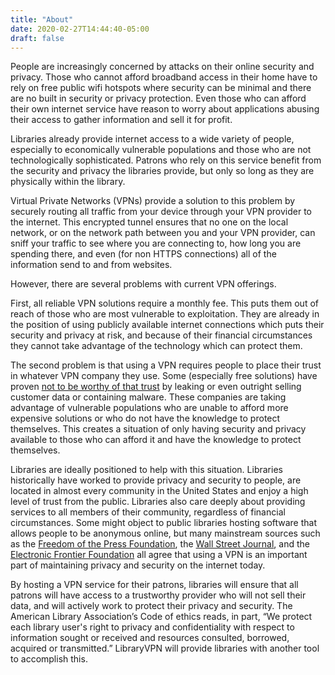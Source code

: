 ```yaml
---
title: "About"
date: 2020-02-27T14:44:40-05:00
draft: false
---
```


People are increasingly concerned by attacks on their online security and privacy. Those who cannot afford broadband access in their home have to rely on free public wifi hotspots where security can be minimal and there are no built in security or privacy protection. Even those who can afford their own internet service have reason to worry about applications abusing their access to gather information and sell it for profit.

Libraries already provide internet access to a wide variety of people, especially to economically vulnerable populations and those who are not technologically sophisticated. Patrons who rely on this service benefit from the security and privacy the libraries provide, but only so long as they are physically within the library.

Virtual Private Networks (VPNs) provide a solution to this problem by securely routing all traffic from your device through your VPN provider to the internet. This encrypted tunnel ensures that no one on the local network, or on the network path between you and your VPN provider, can sniff your traffic to see where you are connecting to, how long you are spending there, and even (for non HTTPS connections) all of the information send to and from websites. 

However, there are several problems with current VPN offerings. 

First, all reliable VPN solutions require a monthly fee. This puts them out of reach of those who are most vulnerable to exploitation. They are already in the position of using publicly available internet connections which puts their security and privacy at risk, and because of their financial circumstances they cannot take advantage of the technology which can protect them. 

The second problem is that using a VPN requires people to place their trust in whatever VPN company they use. Some (especially free solutions) have proven [not to be worthy of that trust](https://research.csiro.au/ng/wp-content/uploads/sites/106/2016/08/paper-1.pdf) by leaking or even outright selling customer data or containing malware. These companies are taking advantage of vulnerable populations who are unable to afford more expensive solutions or who do not have the knowledge to protect themselves. This creates a situation of only having security and privacy available to those who can afford it and have the knowledge to protect themselves.

Libraries are ideally positioned to help with this situation. Libraries historically have worked to provide privacy and security to people, are located in almost every community in the United States and enjoy a high level of trust from the public. Libraries also care deeply about providing services to all members of their community, regardless of financial circumstances. Some might object to public libraries hosting software that allows people to be anonymous online, but many mainstream sources such as the [Freedom of the Press Foundation](https://freedom.press/training/choosing-a-vpn/), the [Wall Street Journal](https://www.wsj.com/articles/why-you-need-a-vpnand-how-to-choose-the-right-one-1537294244), and the [Electronic Frontier Foundation](https://ssd.eff.org/en/module/choosing-vpn-thats-right-you) all agree that using a VPN is an important part of maintaining privacy and security on the internet today.

By hosting a VPN service for their patrons, libraries will ensure that all patrons will have access to a trustworthy provider who will not sell their data, and will actively work to protect their privacy and security. The American Library Association’s Code of ethics reads, in part, “We protect each library user's right to privacy and confidentiality with respect to information sought or received and resources consulted, borrowed, acquired or transmitted.” LibraryVPN will provide libraries with another tool to accomplish this.
